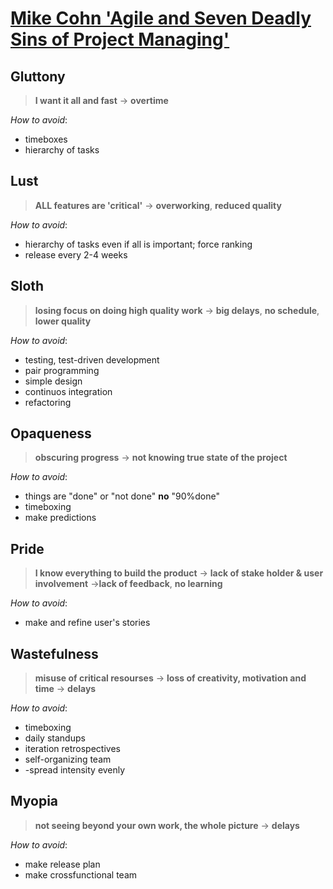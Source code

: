 # [Mike Cohn 'Agile and Seven Deadly Sins of Project Managing'](https://www.youtube.com/watch?v=U41uxRtjdLI)

## Gluttony

> **I want it all and fast** &rarr; **overtime**

_How to avoid_:

- timeboxes
- hierarchy of tasks

## Lust

> **ALL features are 'critical'** &rarr; **overworking**, **reduced quality**

_How to avoid_:

- hierarchy of tasks even if all is important; force ranking
- release every 2-4 weeks

## Sloth

> **losing focus on doing high quality work** &rarr; **big delays**, **no schedule**, **lower quality**

_How to avoid_:

- testing, test-driven development
- pair programming
- simple design
- continuos integration
- refactoring

## Opaqueness

> **obscuring progress** &rarr; **not knowing true state of the project**

_How to avoid_:

- things are "done" or "not done" **no** "90%done"
- timeboxing
- make predictions

## Pride

> **I know everything to build the product** &rarr; **lack of stake holder & user involvement** &rarr;**lack of feedback**, **no learning**

_How to avoid_:

- make and refine user's stories

## Wastefulness

> **misuse of critical resourses** &rarr; **loss of creativity, motivation and time** &rarr; **delays**

_How to avoid_:

- timeboxing
- daily standups
- iteration retrospectives
- self-organizing team
- -spread intensity evenly

## Myopia

> **not seeing beyond your own work, the whole picture** &rarr; **delays**

_How to avoid_:

- make release plan
- make crossfunctional team
